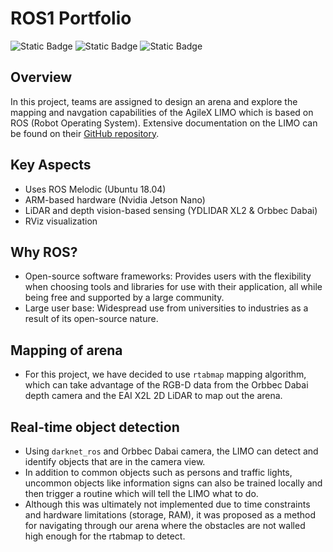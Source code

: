 # ROS1 Portfolio
![Static Badge](https://img.shields.io/badge/ROS-Melodic-green)
![Static Badge](https://img.shields.io/badge/Platform-AgileX-blue)
![Static Badge](https://img.shields.io/badge/OS-Ubuntu%2018.04-blue)

## Overview
In this project, teams are assigned to design an arena and explore the mapping and navgation capabilities of the AgileX LIMO which is based on ROS (Robot Operating System). Extensive documentation on the LIMO can be found on their [GitHub repository](https://github.com/agilexrobotics/limo-doc/).

## Key Aspects
- Uses ROS Melodic (Ubuntu 18.04)
- ARM-based hardware (Nvidia Jetson Nano)
- LiDAR and depth vision-based sensing (YDLIDAR XL2 & Orbbec Dabai)
- RViz visualization

## Why ROS?
- Open-source software frameworks: Provides users with the flexibility when choosing tools and libraries for use with their application, all while being free and supported by a large community.
- Large user base: Widespread use from universities to industries as a result of its open-source nature.

## Mapping of arena
- For this project, we have decided to use `rtabmap` mapping algorithm, which can take advantage of the RGB-D data from the Orbbec Dabai depth camera and the EAI X2L 2D LiDAR to map out the arena.

## Real-time object detection
-  Using `darknet_ros` and Orbbec Dabai camera, the LIMO can detect and identify objects that are in the camera view.
-  In addition to common objects such as persons and traffic lights, uncommon objects like information signs can also be trained locally and then trigger a routine which will tell the LIMO what to do.
-  Although this was ultimately not implemented due to time constraints and hardware limitations (storage, RAM), it was proposed as a method for navigating through our arena where the obstacles are not walled high enough for the rtabmap to detect.
